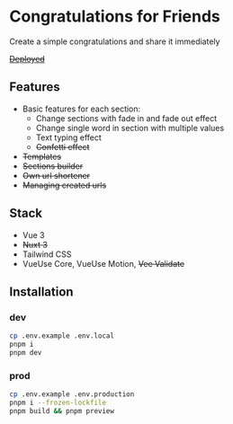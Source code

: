 # Congratulations for Friends

Create a simple congratulations and share it immediately

~~[Deployed](https://special-ff-hb.pages.dev)~~

## Features

- Basic features for each section:
  - Change sections with fade in and fade out effect
  - Change single word in section with multiple values
  - Text typing effect
  - ~~Confetti effect~~
- ~~Templates~~
- ~~Sections builder~~
- ~~Own url shortener~~
- ~~Managing created urls~~

## Stack

- Vue 3
- ~~Nuxt 3~~
- Tailwind CSS
- VueUse Core, VueUse Motion, ~~Vee Validate~~

## Installation

### dev

```bash
cp .env.example .env.local
pnpm i
pnpm dev
```

### prod

```bash
cp .env.example .env.production
pnpm i --frozen-lockfile
pnpm build && pnpm preview
```
